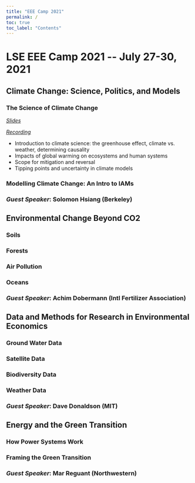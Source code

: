 ```yaml
---
title: "EEE Camp 2021"
permalink: /
toc: true
toc_label: "Contents"
---
```


# LSE EEE Camp 2021 -- July 27-30, 2021

## Climate Change: Science, Politics, and Models
### The Science of Climate Change
[*Slides*](https://www.dropbox.com/s/90p2xqeazbu1pg6/D1S1%20and%20D1S2%20-%20Climate%20science%20and%20models.pdf?dl=0)

[*Recording*](https://www.dropbox.com/s/956ehk34wh6mm9s/D1S1-ClimateScience.mp4?dl=0)

* Introduction to climate science: the greenhouse effect, climate vs. weather, determining causality
* Impacts of global warming on ecosystems and human systems
* Scope for mitigation and reversal
* Tipping points and uncertainty in climate models

### Modelling Climate Change: An Intro to IAMs 

### *Guest Speaker*: Solomon Hsiang (Berkeley)

## Environmental Change Beyond CO2
### Soils

### Forests 

### Air Pollution 

### Oceans

### *Guest Speaker*: Achim Dobermann (Intl Fertilizer Association)

## Data and Methods for Research in Environmental Economics
### Ground Water Data

### Satellite Data

### Biodiversity Data

### Weather Data

### *Guest Speaker*: Dave Donaldson (MIT)

## Energy and the Green Transition
### How Power Systems Work

### Framing the Green Transition 

### *Guest Speaker*: Mar Reguant (Northwestern) 